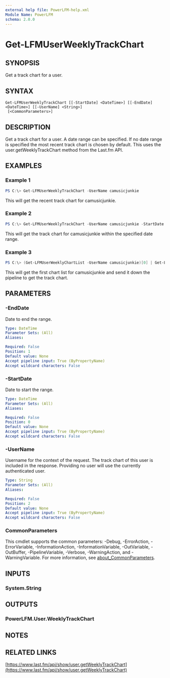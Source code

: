```yaml
---
external help file: PowerLFM-help.xml
Module Name: PowerLFM
schema: 2.0.0
---
```


# Get-LFMUserWeeklyTrackChart

## SYNOPSIS
Get a track chart for a user.

## SYNTAX

```
Get-LFMUserWeeklyTrackChart [[-StartDate] <DateTime>] [[-EndDate] <DateTime>] [[-UserName] <String>]
 [<CommonParameters>]
```

## DESCRIPTION
Get a track chart for a user. A date range can be specified. If no date range is specified the most recent track chart is chosen by default. This uses the user.getWeeklyTrackChart method from the Last.fm API.

## EXAMPLES

### Example 1
```powershell
PS C:\> Get-LFMUserWeeklyTrackChart -UserName camusicjunkie
```

This will get the recent track chart for camusicjunkie.

### Example 2
```powershell
PS C:\> Get-LFMUserWeeklyTrackChart -UserName camusicjunkie -StartDate 11/1/2018 -EndDate 12/1/2018
```

This will get the track chart for camusicjunkie within the specified date range.

### Example 3
```powershell
PS C:\> (Get-LFMUserWeeklyChartList -UserName camusicjunkie)[0] | Get-LFMUserWeeklyTrackChart
```

This will get the first chart list for camusicjunkie and send it down the pipeline to get the track chart.

## PARAMETERS

### -EndDate
Date to end the range.

```yaml
Type: DateTime
Parameter Sets: (All)
Aliases:

Required: False
Position: 1
Default value: None
Accept pipeline input: True (ByPropertyName)
Accept wildcard characters: False
```

### -StartDate
Date to start the range.

```yaml
Type: DateTime
Parameter Sets: (All)
Aliases:

Required: False
Position: 0
Default value: None
Accept pipeline input: True (ByPropertyName)
Accept wildcard characters: False
```

### -UserName
Username for the context of the request. The track chart of this user is included in the response. Providing no user will use the currently authenticated user.

```yaml
Type: String
Parameter Sets: (All)
Aliases:

Required: False
Position: 2
Default value: None
Accept pipeline input: True (ByPropertyName)
Accept wildcard characters: False
```

### CommonParameters
This cmdlet supports the common parameters: -Debug, -ErrorAction, -ErrorVariable, -InformationAction, -InformationVariable, -OutVariable, -OutBuffer, -PipelineVariable, -Verbose, -WarningAction, and -WarningVariable. For more information, see [about_CommonParameters](http://go.microsoft.com/fwlink/?LinkID=113216).

## INPUTS

### System.String

## OUTPUTS

### PowerLFM.User.WeeklyTrackChart

## NOTES

## RELATED LINKS

[https://www.last.fm/api/show/user.getWeeklyTrackChart](https://www.last.fm/api/show/user.getWeeklyTrackChart)
